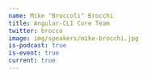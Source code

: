 ```yaml
---
name: Mike "Broccoli" Brocchi
title: Angular-CLI Core Team
twitter: brocco
image: img/speakers/mike-brocchi.jpg
is-podcast: true
is-event: true
current: true
---
```

